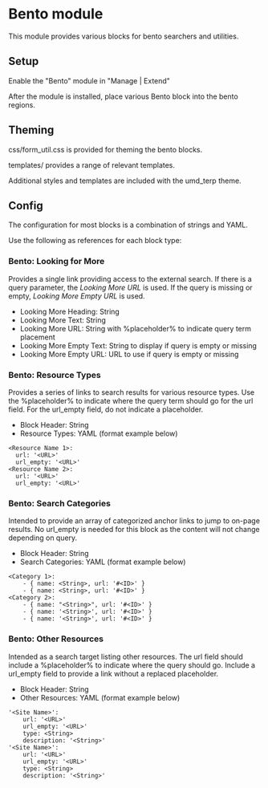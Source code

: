 # Bento module

This module provides various blocks for bento searchers and utilities.

## Setup

Enable the "Bento" module in "Manage | Extend"

After the module is installed, place various Bento block into the bento regions.

## Theming

css/form_util.css is provided for theming the bento blocks.

templates/ provides a range of relevant templates.

Additional styles and templates are included with the umd_terp theme.

## Config

The configuration for most blocks is a combination of strings and YAML.

Use the following as references for each block type:

### Bento: Looking for More

Provides a single link providing access to the external search. If there is
a query parameter, the *Looking More URL* is used. If the query is missing
or empty, *Looking More Empty URL* is used.

- Looking More Heading: String
- Looking More Text: String
- Looking More URL: String with %placeholder% to indicate query term placement
- Looking More Empty Text: String to display if query is empty or missing
- Looking More Empty URL: URL to use if query is empty or missing

### Bento: Resource Types

Provides a series of links to search results for various resource types.
Use the %placeholder% to indicate where the query term should go for the url
field. For the url_empty field, do not indicate a placeholder.

- Block Header: String
- Resource Types: YAML (format example below)

```
<Resource Name 1>:
  url: '<URL>'
  url_empty: '<URL>'
<Resource Name 2>:
  url: '<URL>'
  url_empty: '<URL>'
```

### Bento: Search Categories

Intended to provide an array of categorized anchor links to jump to on-page results.
No url_empty is needed for this block as the content will not change depending on
query.

- Block Header: String
- Search Categories: YAML (format example below)

```
<Category 1>:
    - { name: <String>, url: '#<ID>' }
    - { name: <String>, url: '#<ID>' }
<Category 2>:
    - { name: "<String>", url: '#<ID>' }
    - { name: '<String>', url: '#<ID>' }
    - { name: '<String>', url: '#<ID>' }
```

### Bento: Other Resources

Intended as a search target listing other resources. The url field should include
a %placeholder% to indicate where the query should go. Include a url_empty field
to provide a link without a replaced placeholder.

- Block Header: String
- Other Resources: YAML (format example below)

```
'<Site Name>':
    url: '<URL>'
    url_empty: '<URL>'
    type: <String>
    description: '<String>'
'<Site Name>':
    url: '<URL>'
    url_empty: '<URL>'
    type: <String> 
    description: '<String>'
```
